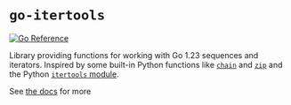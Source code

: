 # `go-itertools`

[![Go
Reference](https://pkg.go.dev/badge/github.com/matthewhughes934/go-itertools.svg)](https://pkg.go.dev/github.com/matthewhughes934/go-itertools)

Library providing functions for working with Go 1.23 sequences and iterators.
Inspired by some built-in Python functions like
[`chain`](https://docs.python.org/3/library/functions.html#chain) and
[`zip`](https://docs.python.org/3/library/functions.html#zip) and the Python
[`itertools` module](https://docs.python.org/3/library/itertools.html).

See [the
docs](https://pkg.go.dev/github.com/matthewhughes934/go-itertools/itertools) for
more
